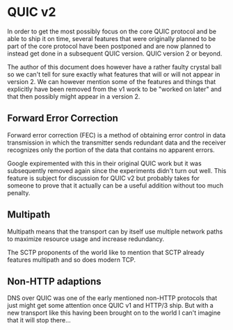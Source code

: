 # QUIC v2

In order to get the most possibly focus on the core QUIC protocol and be able
to ship it on time, several features that were originally planned to be part
of the core protocol have been postponed and are now planned to instead get
done in a subsequent QUIC version. QUIC version 2 or beyond.

The author of this document does however have a rather faulty crystal ball so
we can't tell for sure exactly what features that will or will not appear in
version 2. We can however mention some of the features and things that
explicitly have been removed from the v1 work to be "worked on later" and that
then possibly might appear in a version 2.

## Forward Error Correction

Forward error correction (FEC) is a method of obtaining error control in data
transmission in which the transmitter sends redundant data and the receiver
recognizes only the portion of the data that contains no apparent errors.

Google expiremented with this in their original QUIC work but it was
subsequently removed again since the experiments didn't turn out well. This
feature is subject for discussion for QUIC v2 but probably takes for someone
to prove that it actually can be a useful addition without too much penalty.

## Multipath

Multipath means that the transport can by itself use multiple network paths to
maximize resource usage and increase redundancy.

The SCTP proponents of the world like to mention that SCTP already features
multipath and so does modern TCP.

## Non-HTTP adaptions

DNS over QUIC was one of the early mentioned non-HTTP protocols that just
might get some attention once QUIC v1 and HTTP/3 ship. But with a new
transport like this having been brought on to the world I can't imagine that
it will stop there...

